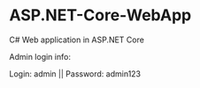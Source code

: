 # ASP.NET-Core-WebApp
C# Web application in ASP.NET Core

Admin login info:

Login: admin ||
Password: admin123
